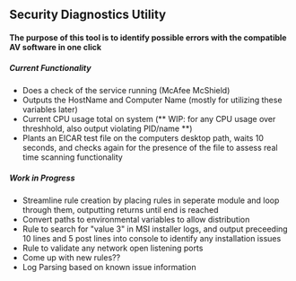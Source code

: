 ## Security Diagnostics Utility
#### The purpose of this tool is to identify possible errors with the compatible AV software in one click

##### Current Functionality
* Does a check of the service running (McAfee McShield)
* Outputs the HostName and Computer Name (mostly for utilizing these variables later)
* Current CPU usage total on system (** WIP: for any CPU usage over threshhold, also output violating PID/name **)
* Plants an EICAR test file on the computers desktop path, waits 10 seconds, and checks again for the presence of the file to assess real time scanning functionality

##### Work in Progress
* Streamline rule creation by placing rules in seperate module and loop through them, outputting returns until end is reached
* Convert paths to environmental variables to allow distribution
* Rule to search for "value 3" in MSI installer logs, and output preceeding 10 lines and 5 post lines into console to identify any installation issues
* Rule to validate any network open listening ports
* Come up with new rules??
* Log Parsing based on known issue information